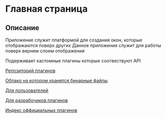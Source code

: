 # Главная страница

## Описание

Приложение служит платформой для создания окон, которые отображаются поверх других
Данное приложение служит для работы поверх вернем слоем отображения

Подерживает кастомные плагины которые соотвествуют API

[Репозиторий плагинов](https://github.com/SnayperTihCreator/OverayPlugins)

[Облако на котором хранятся бинарные файлы](https://drive.google.com/drive/folders/1jkbPM_lJKnIv-bnrRmSW4jxCYETueIty?usp=sharing)

[Для пользователей](users/index.md)

[Для разрабочиков плагинов](developers/index.md)

[Индекс оффициальных плагинов](plugins/index.md)